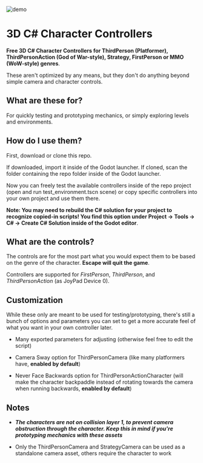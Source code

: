 ![demo](https://github.com/Deltt/GodotSharpCharacterControllerCollection/assets/70781525/b6e50652-ba82-492c-a1a7-8418e46aa18d)

# 3D C# Character Controllers
**Free 3D C# Character Controllers for ThirdPerson (Platformer), ThirdPersonAction (God of War-style), Strategy, FirstPerson or MMO (WoW-style) genres**.

These aren't optimized by any means, but they don't do anything beyond simple camera and character controls.


## What are these for?
For quickly testing and prototyping mechanics, or simply exploring levels and environments.


## How do I use them?
First, download or clone this repo.

If downloaded, import it inside of the Godot launcher.
If cloned, scan the folder containing the repo folder inside of the Godot launcher.

Now you can freely test the available controllers inside of the repo project (open and run test_environment.tscn scene) or copy specific controllers into your own project and use them there.

**Note: You may need to rebuild the C# solution for your project to recognize copied-in scripts! You find this option under Project -> Tools -> C# -> Create C# Solution inside of the Godot editor**.


## What are the controls?
The controls are for the most part what you would expect them to be based on the genre of the character. **Escape will quit the game**.

Controllers are supported for *FirstPerson*, *ThirdPerson*, and *ThirdPersonAction* (as JoyPad Device 0).


## Customization
While these only are meant to be used for testing/prototyping, there's still a bunch of options and parameters you can set to get a more accurate feel of what you want in your own controller later.

- Many exported parameters for adjusting (otherwise feel free to edit the script)

- Camera Sway option for ThirdPersonCamera (like many platformers have, **enabled by default**)

- Never Face Backwards option for ThirdPersonActionCharacter (will make the character backpaddle instead of rotating towards the camera when running backwards, **enabled by default**)


## Notes

- ***The characters are not on collision layer 1, to prevent camera obstruction through the character.
Keep this in mind if you're prototyping mechanics with these assets***

- Only the ThirdPersonCamera and StrategyCamera can be used as a standalone camera asset,
others require the character to work

